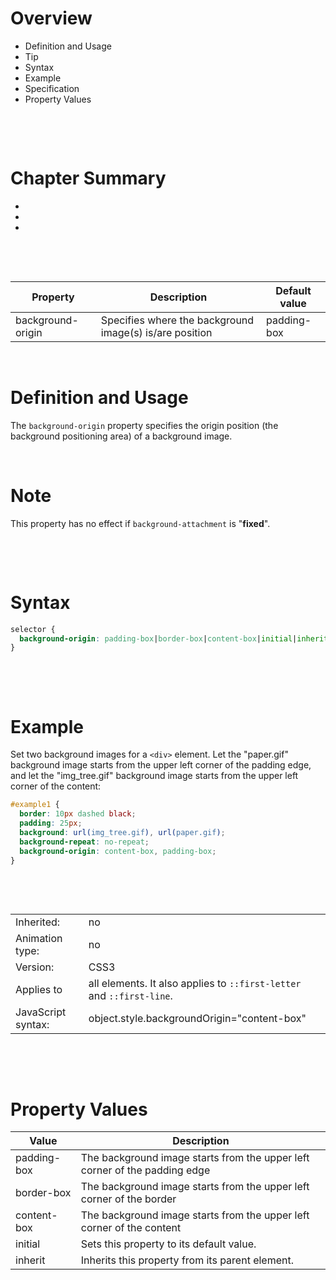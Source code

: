 # Overview

- Definition and Usage
- Tip
- Syntax
- Example
- Specification
- Property Values

&nbsp;

&nbsp;

# Chapter Summary

-
-
-

&nbsp;

&nbsp;

| Property          | Description                                             | Default value |
| ----------------- | ------------------------------------------------------- | ------------- |
| background-origin | Specifies where the background image(s) is/are position | padding-box   |

&nbsp;

# Definition and Usage

The `background-origin` property specifies the origin position (the background positioning area) of a background image.

&nbsp;

# Note

This property has no effect if `background-attachment` is "**fixed**".

&nbsp;

&nbsp;

# Syntax

```css
selector {
  background-origin: padding-box|border-box|content-box|initial|inherit;
}
```

&nbsp;

&nbsp;

# Example

Set two background images for a `<div>` element. Let the "paper.gif" background image starts from the upper left corner of the padding edge, and let the "img_tree.gif" background image starts from the upper left corner of the content:

```css
#example1 {
  border: 10px dashed black;
  padding: 25px;
  background: url(img_tree.gif), url(paper.gif);
  background-repeat: no-repeat;
  background-origin: content-box, padding-box;
}
```

&nbsp;

&nbsp;

|                    |                                                                       |
| ------------------ | --------------------------------------------------------------------- |
| Inherited:         | no                                                                    |
| Animation type:    | no                                                                    |
| Version:           | CSS3                                                                  |
| Applies to         | all elements. It also applies to `::first-letter` and `::first-line`. |
| JavaScript syntax: | object.style.backgroundOrigin="content-box"                           |

&nbsp;

&nbsp;

# Property Values

| Value       | Description                                                                |
| ----------- | -------------------------------------------------------------------------- |
| padding-box | The background image starts from the upper left corner of the padding edge |
| border-box  | The background image starts from the upper left corner of the border       |
| content-box | The background image starts from the upper left corner of the content      |
| initial     | Sets this property to its default value.                                   |
| inherit     | Inherits this property from its parent element.                            |

&nbsp;

&nbsp;
